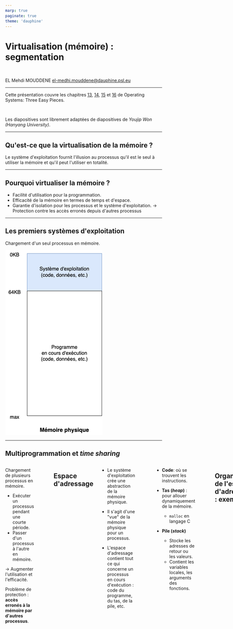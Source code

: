 ```yaml
---
marp: true
paginate: true
theme: 'dauphine'
---
```


<!-- _class: lead -->

<!-- _header: L3 Informatique • 2024-2025 • Systèmes d'exploitation -->

# Virtualisation (mémoire) : segmentation

<br>

EL Mehdi MOUDDENE
el-medhi.mouddene@dauphine.psl.eu

<!-- _footer: ![width:300](../slides/images/logo-dauphine.png) -->

---

Cette présentation couvre les chapitres [13](https://pages.cs.wisc.edu/~remzi/OSTEP/vm-intro.pdf), [14](https://pages.cs.wisc.edu/~remzi/OSTEP/vm-api.pdf), [15](https://pages.cs.wisc.edu/~remzi/OSTEP/vm-mechanism.pdf) et [16](https://pages.cs.wisc.edu/~remzi/OSTEP/vm-segmentation.pdf) de Operating Systems: Three Easy Pieces.

<br>

Les diapositives sont librement adaptées de diapositives de _Youjip Won (Hanyang University)_.

---

## Qu'est-ce que la virtualisation de la mémoire ?

Le système d'exploitation fournit l'illusion au processus qu'il est le seul à utiliser 
la mémoire et qu'il peut l'utiliser en totalité.

---

## Pourquoi virtualiser la mémoire ?

* Facilité d'utilisation pour la programmation.
* Efficacité de la mémoire en termes de temps et d'espace.
* Garantie d'isolation pour les processus et le système d'exploitation.
  → Protection contre les accès erronés depuis d'autres processus

---

## Les premiers systèmes d'exploitation

Chargement d'un seul processus en mémoire.

![center width:260px](./images/memory-early-os.drawio.png)

---

## Multiprogrammation et _time sharing_

<div class="columns">
<div>

Chargement de plusieurs processus en mémoire.
* Exécuter un processus pendant une courte période.
* Passer d'un processus à l'autre en mémoire.

→ Augmenter l'utilisation et l'efficacité.

Problème de protection : **accès erronés à la mémoire par d'autres processus**.

</div>
<div>

![center width:240px](./images/memory-multiprogramming.drawio.png)

</div>

---

## Espace d'adressage

<div class="columns">
<div>

* Le système d'exploitation crée une abstraction de la mémoire physique.

* Il s'agit d'une "vue" de la mémoire physique pour un processus.

* L'espace d'adressage contient tout ce qui concerne un processus en cours d'exécution : code du programme, du tas, de la pile, etc.

</div>
<div>

![center width:250px](./images/memory-address-space.drawio.png)

</div>

---

<div class="columns">
<div>

* **Code**: où se trouvent les instructions.

* **Tas (_heap_)** : pour allouer dynamiquement de la mémoire.
  * `malloc` en langage C

* **Pile (_stack_)**
  * Stocke les adresses de retour ou les valeurs.
  * Contient les variables locales, les arguments des fonctions.

</div>
<div>

![center width:250px](./images/memory-address-space.drawio.png)

</div>


---

## Organisation de l'espace d'adressage : exemple

<br>

<div class="columns">
<div>

```c
#include <stdio.h>
#include <stdlib.h>

int main(int argc, char *argv[]) {
    printf("location of code : %p\n", main);
    printf("location of heap : %p\n", malloc(100e6));
    int x = 3;
    printf("location of stack: %p\n", &x);
    return 0;
}
```

Le résultat sur une machine Linux 64 bits.

```
location of code : 0x40057d
location of heap : 0xcf2010
location of stack : 0x7fff9ca45fcc
```

</div>
<div>

![center width:260px](./images/memory-virtual-address.drawio.png)

</div>

---

## Adresse virtuelle

* Chaque adresse d'un programme en cours d'exécution est **virtuelle**.
* Le processus a l'impression que son espace d'adressage débute à l'adresse mémoire 0.
* Le système d'exploitation traduit l'**adresse virtuelle** en **adresse physique**.

![center](./images/virtual-address.drawio.png)


**Note :** toutes les adresses mémoires affichées par un processus en mode utilisateur sont des adresses virtuelles. 

---

## Comment virtualiser la mémoire avec efficacité et contrôle ?

* Mécanisme de bas niveau assuré par le matériel.
  **Traduction d'adresse** : le matériel transforme une adresse virtuelle en adresse physique. Les données sont en réalité stockées à une adresse physique.

<br>

* Intervention du système d'exploitation pour gérer la mémoire :
    * Quels espaces sont libres ?
    * Quels accès mémoires sont autorisés ? 

---

## Relocalisation de l'espace d'adressage

<div class="columns">
<div>

* Pour le processus l'espace d'adressage débute à l'adresse mémoire 0.

* Le système d'exploitation veut placer le processus à un autre endroit de la mémoire physique, et non à l'adresse 0.

</div>
<div>

![center](./images/memory-relocated-process.png)


</div>
</div>

---

## Relocalisation dynamique, registres _base_ et _bounds_ 

Lorsqu'un programme commence à s'exécuter, le système d'exploitation décide de l'endroit de la mémoire physique où le processus doit être chargé.

* Les registres _**base**_ et _**bounds**_ se voient attribué une valeur.

* `adresse physique = adresse virtuelle + base`

* Les adresses virtuelles ne doivent pas dépasser la valeur `base + bounds`, sinon le processeur lève une exception.

<br>

Les registres _base_ et _bounds_ se trouvent dans une partie du processeur appelée la **memory management unit (MMU)**.

---

## Registres _base_ et _bounds_ 

![center width:700px](./images/base-and-bounds.png)

---

## Exemple de traduction d'adresses


* `base = 16KB`
* `bounds = taille de l'espace d'adressage = 4KB`

<br>

<center>

| Adresse virtuelle |   | Adresse physique      |
|-------------------|---|-----------------------|
| 0                 | → | 16KB                  |
| 1KB               | → | 17KB                  |
| 3000B             | → | 19384B                |
| 4400B             | → | Erreur (hors limites) |

</center>

---

## Limites de l'approche _base_ et _bounds_

* Un gros morceau d'espace "libre" occupe la mémoire physique.
* Difficile de fonctionner lorsqu'un espace d'adressage ne tient pas dans la mémoire physique.

---

## Gestion de la mémoire par le système d'exploitation

1. Lorsqu'un processus est créé le système d'exploitation doit **trouver un emplacement en mémoire pour son espace d'adressage**. Le système d'exploitation maintient une structure de données qui référence les emplacements disponibles (_free list_).

2. Lorsqu'un processus se termine, le système met à jour les emplacements disponibles.

3. Lorsqu'une **commutation de contexte** se produit, le système d'exploitation sauvegarde et restaure l'état des registres _base_ and _bounds_.

---

## Segmentation

La segmentation permet de dépasser les limites de l'approche _base_ and _bounds_.

* Un segment est une portion **contiguë** de l'espace d'adressage d'une longueur donnée.

* Pour un processus donné, on a 3 segments différents : code, pile, tas.

* Chaque segment peut être placé dans une partie différente de la mémoire physique.

* Les registres _base_ et _bounds_ existent pour chaque segment. La MMU contient les registres des segments.

---

## Placer un segment dans la mémoire physique

![center width:750px](./images/segment-placement.png)

---

## Traduction d'adresse pour le segment code

<center>

`adresse physique = base + offset`

</center>

L'_offset_ est la position de l'adresse par rapport au début du segment.

Pour le segment code, l'_offset_ de l'adresse virtuelle 100 est 100 car le segment code **débute à l'adresse virtuelle 0 dans l'espace d'adressage.**

![center width:700px](./images/segmentation-translation-code.png)

---

## Traduction d'adresse pour le tas

⚠️ `adresse virtuelle + base` ne correspond pas à l'adresse physique correcte.

En effet, le segment tas commence à l'adresse virtuelle 4096 (4KB) dans l'espace d'adressage. Ainsi, l'_offset_ de l'adresse virtuelle 4200 est `4200 - 4096 = 104`.

![center width:700px](./images/segment-translation-heap.png)

---

## Erreur de segmentation (_segmentation fault_)

Si une adresse illégale, telle que 7 KB, qui se trouve au-delà de la fin du tas, est référencée, le système d'exploitation lève **une erreur de segmentation (_segmentation fault_)**.

Le matériel détecte que l'adresse est hors limites.

---
## Comment faire référence à un segment ?

Le matériel utilise des registres de segments pendant la traduction. Comment sait-il quel est l'_offset_ dans un segment et à quel segment une adresse se réfère ?

**Solution**: découper l'espace d'adressage en segments basés sur les deux bits supérieurs de l'adresse virtuelle.

![center width:600px](./images/segment-reference.png)

<p class="small">Exemple : adresse virtuelle 4200 (01000001101000)</p>

![center width:600px](./images/segment-reference-2.png)

---

![center width:650px](./images/segment-reference-3.drawio.png)


---

## Traduction d'adresse pour la pile

* La pile croît à l'envers.
* Un support matériel supplémentaire est nécessaire.
* Le matériel vérifie le sens de croissance du segment: 1 : sens positif, 0 : sens négatif

<br>

<center>

| Segment | Base | Taille | Direction |
|---------|------|--------|-----------|
| Code    | 32KB | 2KB    | 1         |
| Tas     | 34KB | 2KB    | 1         |
| Pile    | 28KB | 2KB    | 0         |

Registres de segments

</center>

---

## Partage de segments

Un segment peut être partagé entre espaces d'adressage. 
  → Le partage de code est encore utilisé actuellement.

Un support matériel supplémentaire est nécessaire sous la forme de **bits de protection** : quelques bits supplémentaires par segment indiquent les autorisations de lecture, d'écriture et d'exécution.

<center>

| Segment | Base | Taille | Direction | Protection   |
|---------|------|--------|-----------|--------------|
| Code    | 32KB | 2KB    | 1         | Read-Execute |
| Tas     | 34KB | 2KB    | 1         | Read-Write   |
| Pile    | 28KB | 2KB    | 0         | Read-Write   |

Registres de segments

</center>

---

## Fragmentation et compactage

**Fragmentation externe** : trous d'espace libre dans la mémoire physique qui rendent difficile l'allocation de nouveaux segments.
  * Exemple : Il y a 24 KB d'espace libre, mais pas dans un segment contigu. Le système d'exploitation ne peut pas satisfaire la demande de 20 KB.

**Compactage** : réarrangement des segments existants dans la mémoire physique.
  * Le compactage est coûteux. Il faut arrêtez le processus en cours, copier les données quelque part, et modifier la valeur du registre de segment.

---

![center width:700px](./images/fragmentation.png)